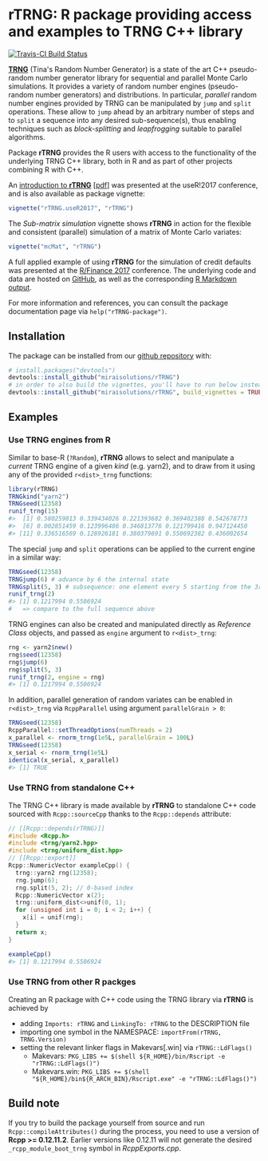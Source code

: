 
<!-- README.md is generated from README.Rmd. Please edit that file -->
rTRNG: R package providing access and examples to TRNG C++ library
==================================================================

[![Travis-CI Build Status](https://travis-ci.org/miraisolutions/rTRNG.svg?branch=master)](https://travis-ci.org/miraisolutions/rTRNG) <!-- CRAN badge issues with local R CMD check
[![CRAN_Status_Badge](http://www.r-pkg.org/badges/version/rTRNG)](https://cran.r-project.org/package=rTRNG)
-->

**[TRNG](https://numbercrunch.de/trng/)** (Tina's Random Number Generator) is a state of the art C++ pseudo-random number generator library for sequential and parallel Monte Carlo simulations. It provides a variety of random number engines (pseudo-random number generators) and distributions. In particular, *parallel* random number engines provided by TRNG can be manipulated by `jump` and `split` operations. These allow to `jump` ahead by an arbitrary number of steps and to `split` a sequence into any desired sub-sequence(s), thus enabling techniques such as *block-splitting* and *leapfrogging* suitable to parallel algorithms.

Package **rTRNG** provides the R users with access to the functionality of the underlying TRNG C++ library, both in R and as part of other projects combining R with C++.

An [introduction to **rTRNG**](https://user2017.sched.com/event/Axpj/rtrng-advanced-parallel-random-number-generation-in-r) \[[pdf](http://schd.ws/hosted_files/user2017/93/Mirai.rTRNG.useR2017.pdf)\] was presented at the useR!2017 conference, and is also available as package vignette:

``` r
vignette("rTRNG.useR2017", "rTRNG")
```

The *Sub-matrix simulation* vignette shows **rTRNG** in action for the flexible and consistent (parallel) simulation of a matrix of Monte Carlo variates:

``` r
vignette("mcMat", "rTRNG")
```

A full applied example of using **rTRNG** for the simulation of credit defaults was presented at the [R/Finance 2017](http://past.rinfinance.com/agenda/2017/talk/RiccardoPorreca.pdf) conference. The underlying code and data are hosted on [GitHub](https://github.com/miraisolutions/PortfolioRiskMC), as well as the corresponding [R Markdown output](https://rawgit.com/miraisolutions/PortfolioRiskMC/master/RinFinance2017/PortfolioSimAndRiskBig.html).

For more information and references, you can consult the package documentation page via `help("rTRNG-package")`.

Installation
------------

The package can be installed from our [github repository](https://github.com/miraisolutions/rTRNG) with:

``` r
# install.packages("devtools")
devtools::install_github("miraisolutions/rTRNG")
# in order to also build the vignettes, you'll have to run below instead
devtools::install_github("miraisolutions/rTRNG", build_vignettes = TRUE)
```

Examples
--------

### Use TRNG engines from R

Similar to base-R (`?Random`), **rTRNG** allows to select and manipulate a *current* TRNG engine of a given *kind* (e.g. yarn2), and to draw from it using any of the provided `r<dist>_trng` functions:

``` r
library(rTRNG)
TRNGkind("yarn2") 
TRNGseed(12358)
runif_trng(15)
#>  [1] 0.580259813 0.339434026 0.221393682 0.369402388 0.542678773
#>  [6] 0.002851459 0.123996486 0.346813776 0.121799416 0.947124450
#> [11] 0.336516569 0.128926181 0.380379891 0.550692382 0.436002654
```

The special `jump` and `split` operations can be applied to the current engine in a similar way:

``` r
TRNGseed(12358)
TRNGjump(6) # advance by 6 the internal state
TRNGsplit(5, 3) # subsequence: one element every 5 starting from the 3rd
runif_trng(2)
#> [1] 0.1217994 0.5506924
#   => compare to the full sequence above
```

TRNG engines can also be created and manipulated directly as *Reference Class* objects, and passed as `engine` argument to `r<dist>_trng`:

``` r
rng <- yarn2$new()
rng$seed(12358)
rng$jump(6)
rng$split(5, 3)
runif_trng(2, engine = rng)
#> [1] 0.1217994 0.5506924
```

In addition, parallel generation of random variates can be enabled in `r<dist>_trng` via `RcppParallel` using argument `parallelGrain > 0`:

``` r
TRNGseed(12358)
RcppParallel::setThreadOptions(numThreads = 2)
x_parallel <- rnorm_trng(1e5L, parallelGrain = 100L)
TRNGseed(12358)
x_serial <- rnorm_trng(1e5L)
identical(x_serial, x_parallel)
#> [1] TRUE
```

### Use TRNG from standalone C++

The TRNG C++ library is made available by **rTRNG** to standalone C++ code sourced with `Rcpp::sourceCpp` thanks to the `Rcpp::depends` attribute:

``` cpp
// [[Rcpp::depends(rTRNG)]]
#include <Rcpp.h>
#include <trng/yarn2.hpp>
#include <trng/uniform_dist.hpp>
// [[Rcpp::export]]
Rcpp::NumericVector exampleCpp() {
  trng::yarn2 rng(12358);
  rng.jump(6);
  rng.split(5, 2); // 0-based index
  Rcpp::NumericVector x(2);
  trng::uniform_dist<>unif(0, 1);
  for (unsigned int i = 0; i < 2; i++) {
    x[i] = unif(rng);
  }
  return x;
}
```

``` r
exampleCpp()
#> [1] 0.1217994 0.5506924
```

### Use TRNG from other R packges

Creating an R package with C++ code using the TRNG library via **rTRNG** is achieved by

-   adding `Imports: rTRNG` and `LinkingTo: rTRNG` to the DESCRIPTION file
-   importing one symbol in the NAMESPACE: `importFrom(rTRNG, TRNG.Version)`
-   setting the relevant linker flags in Makevars\[.win\] via `rTRNG::LdFlags()`
    -   Makevars: `PKG_LIBS += $(shell ${R_HOME}/bin/Rscript -e "rTRNG::LdFlags()")`
    -   Makevars.win: `PKG_LIBS += $(shell "${R_HOME}/bin${R_ARCH_BIN}/Rscript.exe" -e "rTRNG::LdFlags()")`

Build note
----------

If you try to build the package yourself from source and run `Rcpp::compileAttributes()` during the process, you need to use a version of **Rcpp &gt;= 0.12.11.2**. Earlier versions like 0.12.11 will not generate the desired `_rcpp_module_boot_trng` symbol in *RcppExports.cpp*.
